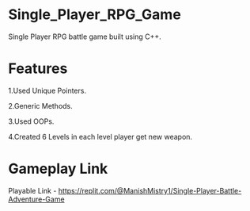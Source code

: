 # Single_Player_RPG_Game
Single Player RPG battle game built using C++.

# Features 
 1.Used Unique Pointers.
 
 2.Generic Methods.
 
 3.Used OOPs.
 
 4.Created 6 Levels in each level player get new weapon.
  
# Gameplay Link
 Playable Link - https://replit.com/@ManishMistry1/Single-Player-Battle-Adventure-Game
